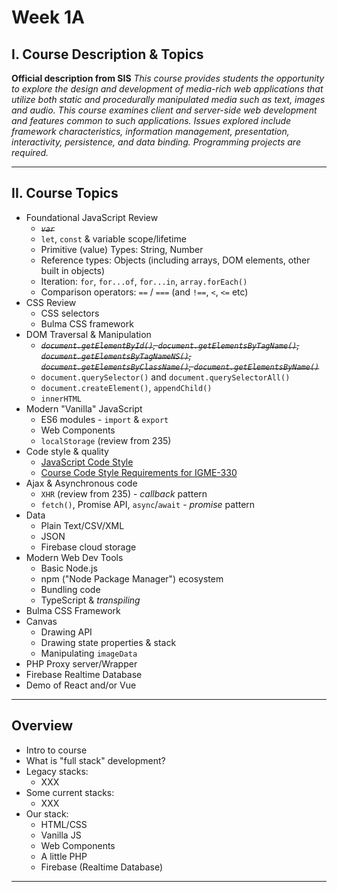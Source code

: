# Week 1A

## I. Course Description & Topics

**Official description from SIS**
*This course provides students the opportunity to explore the design and development of media-rich web applications that utilize both static and procedurally manipulated media such as text, images and audio. This course examines client and server-side web development and features common to such applications. Issues explored include framework characteristics, information management, presentation, interactivity, persistence, and data binding. Programming projects are required.*



<hr>

## II. Course Topics
- Foundational JavaScript Review
  - *~~`var`~~*
  - `let`, `const` & variable scope/lifetime
  - Primitive (value) Types: String, Number
  - Reference types: Objects (including arrays, DOM elements, other built in objects)
  - Iteration: `for`, `for...of`, `for...in`, `array.forEach()`
  - Comparison operators: `==` / `===` (and `!==`, `<`, `<=` etc)
- CSS Review
  - CSS selectors
  - Bulma CSS framework
- DOM Traversal & Manipulation
  - *~~`document.getElementById()`, `document.getElementsByTagName()`, `document.getElementsByTagNameNS()`, `document.getElementsByClassName()`, `document.getElementsByName()`~~*
  - `document.querySelector()` and `document.querySelectorAll()`
  - `document.createElement()`, `appendChild()`
  - `innerHTML`
- Modern "Vanilla" JavaScript
  - ES6 modules - `import` & `export`
  - Web Components
  - `localStorage` (review from 235)
- Code style & quality
  - [JavaScript Code Style](https://github.com/tonethar/IGME-330-Shared/blob/main/notes/code-style-intro.md)
  - [Course Code Style Requirements for IGME-330](https://github.com/tonethar/IGME-330-Shared/blob/main/notes/code-style-required-330.md)
- Ajax & Asynchronous code
  - `XHR` (review from 235) - *callback* pattern
  - `fetch()`, Promise API, `async`/`await` - *promise* pattern
- Data
  - Plain Text/CSV/XML
  - JSON
  - Firebase cloud storage
- Modern Web Dev Tools
  - Basic Node.js
  - npm ("Node Package Manager") ecosystem
  - Bundling code
  - TypeScript & *transpiling*
- Bulma CSS Framework
- Canvas
  - Drawing API
  - Drawing state properties & stack
  - Manipulating `imageData`
- PHP Proxy server/Wrapper
- Firebase Realtime Database
- Demo of React and/or Vue

<hr>

## Overview
- Intro to course
- What is "full stack" development? 
- Legacy stacks:
  - XXX
- Some current stacks:
  - XXX
- Our stack:
  - HTML/CSS
  - Vanilla JS
  - Web Components
  - A little PHP
  - Firebase (Realtime Database)

<hr>



